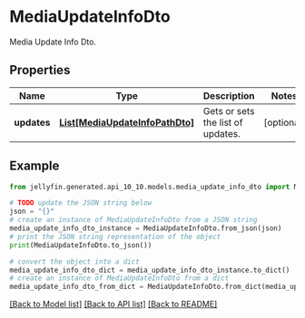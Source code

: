 # MediaUpdateInfoDto

Media Update Info Dto.

## Properties

Name | Type | Description | Notes
------------ | ------------- | ------------- | -------------
**updates** | [**List[MediaUpdateInfoPathDto]**](MediaUpdateInfoPathDto.md) | Gets or sets the list of updates. | [optional] 

## Example

```python
from jellyfin.generated.api_10_10.models.media_update_info_dto import MediaUpdateInfoDto

# TODO update the JSON string below
json = "{}"
# create an instance of MediaUpdateInfoDto from a JSON string
media_update_info_dto_instance = MediaUpdateInfoDto.from_json(json)
# print the JSON string representation of the object
print(MediaUpdateInfoDto.to_json())

# convert the object into a dict
media_update_info_dto_dict = media_update_info_dto_instance.to_dict()
# create an instance of MediaUpdateInfoDto from a dict
media_update_info_dto_from_dict = MediaUpdateInfoDto.from_dict(media_update_info_dto_dict)
```
[[Back to Model list]](README.md#documentation-for-models) [[Back to API list]](README.md#documentation-for-api-endpoints) [[Back to README]](README.md)


